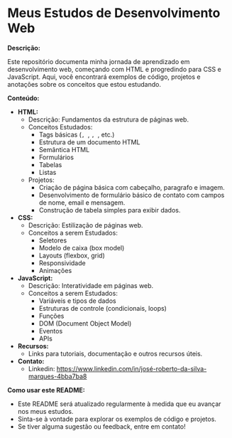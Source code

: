 # Meus Estudos de Desenvolvimento Web

**Descrição:**

Este repositório documenta minha jornada de aprendizado em desenvolvimento web, começando com HTML e progredindo para CSS e JavaScript. Aqui, você encontrará exemplos de código, projetos e anotações sobre os conceitos que estou estudando.

**Conteúdo:**

* **HTML:**
    * Descrição: Fundamentos da estrutura de páginas web.
    * Conceitos Estudados:
        * Tags básicas (``, ``, ``, ``, etc.)
        * Estrutura de um documento HTML
        * Semântica HTML
        * Formulários
        * Tabelas
        * Listas
    * Projetos:
        * Criação de página básica com cabeçalho, paragrafo e imagem.
        * Desenvolvimento de formulário básico de contato com campos de nome, email e mensagem.
        * Construção de tabela simples para exibir dados.
* **CSS:**
    * Descrição: Estilização de páginas web.
    * Conceitos a serem Estudados:
        * Seletores
        * Modelo de caixa (box model)
        * Layouts (flexbox, grid)
        * Responsividade
        * Animações
* **JavaScript:**
    * Descrição: Interatividade em páginas web.
    * Conceitos a serem Estudados:
        * Variáveis e tipos de dados
        * Estruturas de controle (condicionais, loops)
        * Funções
        * DOM (Document Object Model)
        * Eventos
        * APIs
* **Recursos:**
    * Links para tutoriais, documentação e outros recursos úteis.
* **Contato:**
    * Linkedin: https://www.linkedin.com/in/josé-roberto-da-silva-marques-4bba7ba8
      
**Como usar este README:**
* Este README será atualizado regularmente à medida que eu avançar nos meus estudos.
* Sinta-se à vontade para explorar os exemplos de código e projetos.
* Se tiver alguma sugestão ou feedback, entre em contato!
